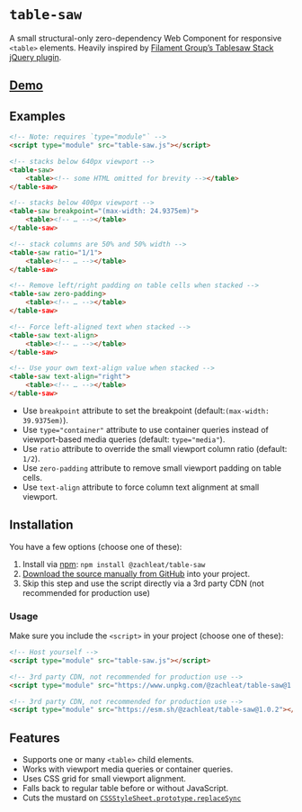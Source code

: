 # `table-saw`

A small structural-only zero-dependency Web Component for responsive `<table>` elements. Heavily inspired by [Filament Group’s Tablesaw Stack jQuery plugin](https://github.com/filamentgroup/tablesaw).

## [Demo](https://zachleat.github.io/table-saw/demo.html)

## Examples

```html
<!-- Note: requires `type="module"` -->
<script type="module" src="table-saw.js"></script>

<!-- stacks below 640px viewport -->
<table-saw>
	<table><!-- some HTML omitted for brevity --></table>
</table-saw>

<!-- stacks below 400px viewport -->
<table-saw breakpoint="(max-width: 24.9375em)">
	<table><!-- … --></table>
</table-saw>

<!-- stack columns are 50% and 50% width -->
<table-saw ratio="1/1">
	<table><!-- … --></table>
</table-saw>

<!-- Remove left/right padding on table cells when stacked -->
<table-saw zero-padding>
	<table><!-- … --></table>
</table-saw>

<!-- Force left-aligned text when stacked -->
<table-saw text-align>
	<table><!-- … --></table>
</table-saw>

<!-- Use your own text-align value when stacked -->
<table-saw text-align="right">
	<table><!-- … --></table>
</table-saw>
```

* Use `breakpoint` attribute to set the breakpoint (default:`(max-width: 39.9375em)`).
* Use `type="container"` attribute to use container queries instead of viewport-based media queries (default: `type="media"`).
* Use `ratio` attribute to override the small viewport column ratio (default: `1/2`).
* Use `zero-padding` attribute to remove small viewport padding on table cells.
* Use `text-align` attribute to force column text alignment at small viewport.

## Installation

You have a few options (choose one of these):

1. Install via [npm](https://www.npmjs.com/package/@zachleat/table-saw): `npm install @zachleat/table-saw`
1. [Download the source manually from GitHub](https://github.com/zachleat/table-saw/tags) into your project.
1. Skip this step and use the script directly via a 3rd party CDN (not recommended for production use)

### Usage

Make sure you include the `<script>` in your project (choose one of these):


```html
<!-- Host yourself -->
<script type="module" src="table-saw.js"></script>
```

```html
<!-- 3rd party CDN, not recommended for production use -->
<script type="module" src="https://www.unpkg.com/@zachleat/table-saw@1.0.2/table-saw.js"></script>
```

```html
<!-- 3rd party CDN, not recommended for production use -->
<script type="module" src="https://esm.sh/@zachleat/table-saw@1.0.2"></script>
```

## Features

* Supports one or many `<table>` child elements.
* Works with viewport media queries or container queries.
* Uses CSS grid for small viewport alignment.
* Falls back to regular table before or without JavaScript.
* Cuts the mustard on [`CSSStyleSheet.prototype.replaceSync`](https://caniuse.com/mdn-api_cssstylesheet_replacesync)
